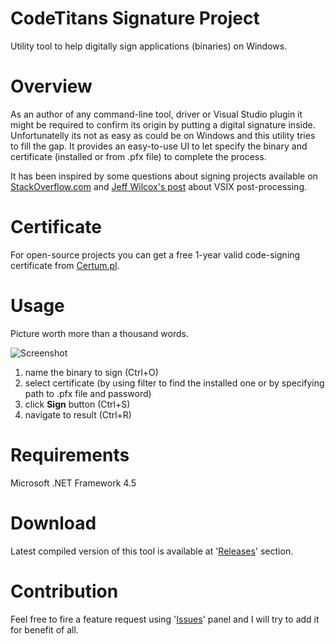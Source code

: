 # CodeTitans Signature Project
Utility tool to help digitally sign applications (binaries) on Windows.

# Overview
As an author of any command-line tool, driver or Visual Studio plugin it might be required to confirm its origin by putting a digital signature inside. Unfortunatelly its not as easy as could be on Windows and this utility tries to fill the gap. It provides an easy-to-use UI to let specify the binary and certificate (installed or from .pfx file) to complete the process.

It has been inspired by some questions about signing projects available on [StackOverflow.com](http://stackoverflow.com/questions/1177552/code-signing-certificate-for-open-source-projects/18959881) and [Jeff Wilcox's post](http://www.jeff.wilcox.name/2010/03/vsixcodesigning/) about VSIX post-processing.

# Certificate
For open-source projects you can get a free 1-year valid code-signing certificate from [Certum.pl](http://www.certum.pl/certum/cert,oferta_Open_Source_Signing.xml).

# Usage
Picture worth more than a thousand words.

![Screenshot](https://raw.github.com/phofman/signature/master/res/v1.0/screenshot.png)

1. name the binary to sign (Ctrl+O)
2. select certificate (by using filter to find the installed one or by specifying path to .pfx file and password)
3. click **Sign** button (Ctrl+S)
4. navigate to result (Ctrl+R) 

# Requirements
Microsoft .NET Framework 4.5

# Download
Latest compiled version of this tool is available at '[Releases](https://github.com/phofman/signature/releases/latest)' section.

# Contribution
Feel free to fire a feature request using '[Issues](https://github.com/phofman/signature/issues)' panel and I will try to add it for benefit of all.
